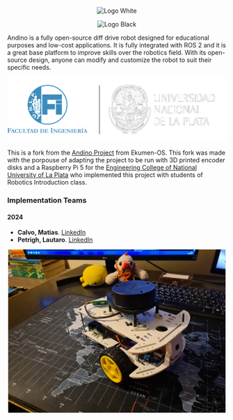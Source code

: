 <div align="center">
  
  ![Logo White](./docs/logo_white.svg#gh-dark-mode-only)

</div>

<div align="center">

  ![Logo Black](./docs/logo_black.svg#gh-light-mode-only)

</div>

Andino is a fully open-source diff drive robot designed for educational purposes and low-cost applications.
It is fully integrated with ROS 2 and it is a great base platform to improve skills over the robotics field.
With its open-source design, anyone can modify and customize the robot to suit their specific needs.

<div align="center">
  
  [<img src="docs/logo_unlp.png"/>](https://ing.unlp.edu.ar/)

</div>

This is a fork from the [Andino Project](https://github.com/Ekumen-OS/andino/tree/humble) from Ekumen-OS.
This fork was made with the porpouse of adapting the project to be run with 3D printed encoder disks and a 
Raspberry Pi 5 for the [Engineering College of National University of La Plata](https://ing.unlp.edu.ar/) 
who implemented this project with students of Robotics Introduction class.


### Implementation Teams

#### 2024

- **Calvo, Matias**. [LinkedIn](https://www.linkedin.com/in/calvomatias)  
- **Petrigh, Lautaro**. [LinkedIn](https://www.linkedin.com/in/lautaro-petrigh-3876b7232)

<p align="center">
  <img src="docs/andino.jpeg" width=500 />
</p>

